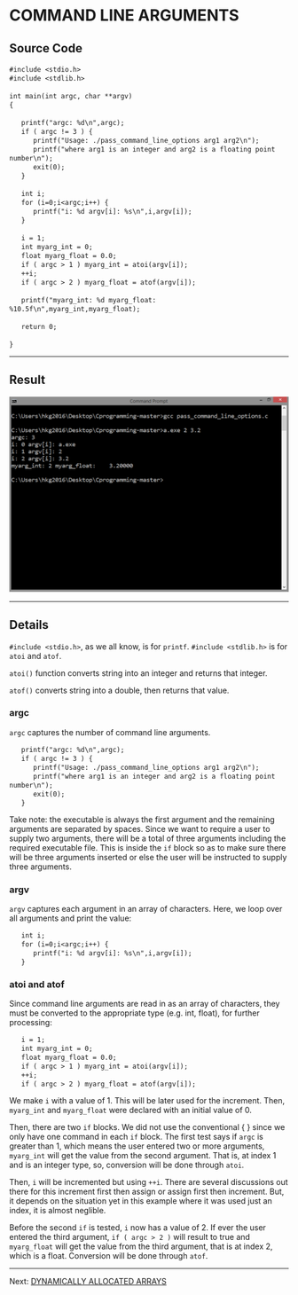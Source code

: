 <!-- Global site tag (gtag.js) - Google Analytics -->
<script async src="https://www.googletagmanager.com/gtag/js?id=UA-146817309-1"></script>
<script>
  window.dataLayer = window.dataLayer || [];
  function gtag(){dataLayer.push(arguments);}
  gtag('js', new Date());

  gtag('config', 'UA-146817309-1');
</script>

# COMMAND LINE ARGUMENTS

## Source Code

```
#include <stdio.h>
#include <stdlib.h>

int main(int argc, char **argv)
{
     
   printf("argc: %d\n",argc);
   if ( argc != 3 ) {
      printf("Usage: ./pass_command_line_options arg1 arg2\n");
      printf("where arg1 is an integer and arg2 is a floating point number\n");
      exit(0);
   }
   
   int i;
   for (i=0;i<argc;i++) {
      printf("i: %d argv[i]: %s\n",i,argv[i]); 
   }

   i = 1;
   int myarg_int = 0;
   float myarg_float = 0.0;
   if ( argc > 1 ) myarg_int = atoi(argv[i]);
   ++i; 
   if ( argc > 2 ) myarg_float = atof(argv[i]);

   printf("myarg_int: %d myarg_float: %10.5f\n",myarg_int,myarg_float);

   return 0;

}
```

***
## Result
![result](result.png)

***
## Details
`#include <stdio.h>`, as we all know, is for `printf`.
`#include <stdlib.h>` is for `atoi` and `atof`.

`atoi()` function converts string into 
an integer and returns that integer.

`atof()` converts string into a double, 
then returns that value.

### argc
`argc` captures the number of command line arguments.

```      
   printf("argc: %d\n",argc);
   if ( argc != 3 ) {
      printf("Usage: ./pass_command_line_options arg1 arg2\n");
      printf("where arg1 is an integer and arg2 is a floating point number\n");
      exit(0);
   }   
```

Take note: the executable is 
always the first argument and the remaining arguments
are separated by spaces.
Since we want to require a user to supply two arguments, 
there will be a total of three arguments including the required
executable file. This is inside the `if` block so as to make
sure there will be three arguments inserted or else
the user will be instructed to supply three arguments.  

### argv 
`argv` captures each argument in an array of characters.
Here, we loop over all arguments and print the value:

```
   int i;
   for (i=0;i<argc;i++) {
      printf("i: %d argv[i]: %s\n",i,argv[i]); 
   }
```

### atoi and atof
Since command line arguments are read in as an 
array of characters, they must be converted
to the appropriate type (e.g. int, float),
for further processing:

```
   i = 1;
   int myarg_int = 0;
   float myarg_float = 0.0;
   if ( argc > 1 ) myarg_int = atoi(argv[i]);
   ++i; 
   if ( argc > 2 ) myarg_float = atof(argv[i]);
```

We make `i` with a value of 1. This will be later
used for the increment. Then, `myarg_int` and
`myarg_float` were declared with an initial
value of 0.

Then, there are two `if` blocks. We did not use
the conventional { } since we only have
one command in each `if` block. 
The first test says if `argc`
is greater than 1, which means the user entered
two or more arguments, `myarg_int` will get
the value from the second argument.
That is, at index 1 and is an integer type, 
so, conversion will be done through `atoi`.

Then, `i` will be incremented but using
`++i`. There are several discussions out there for this
increment first then assign or assign first then increment.
But, it depends on the situation yet in this example
where it was used just an index,
it is almost neglible.

Before the second `if` is tested, `i` now has a value of 2.
If ever the user entered the third argument, `if ( argc > 2 )`
will result to true and `myarg_float` will get the value
from the third argument, that is at index 2, which is a float. 
Conversion will be done through `atof`.

***
Next:
[DYNAMICALLY ALLOCATED ARRAYS](../009_dynamically_allocated_arrays)
